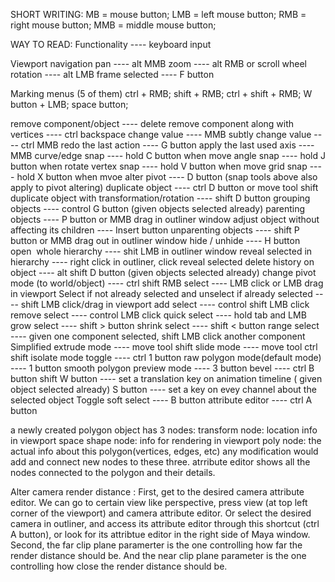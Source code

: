 SHORT WRITING:
MB = mouse button; 
LMB = left mouse button; 
RMB = right mouse button; 
MMB = middle mouse button;

WAY TO READ:
Functionality ---- keyboard input

Viewport navigation
pan ---- alt MMB
zoom ---- alt RMB or scroll wheel
rotation ---- alt LMB
frame selected ---- F button

Marking menus (5 of them)
ctrl + RMB; 
shift + RMB; 
ctrl + shift + RMB; 
W button + LMB;
space button;

remove component/object ---- delete
remove component along with vertices ---- ctrl backspace
change value ---- MMB
subtly change value ---- ctrl MMB
redo the last action ---- G button
apply the last used axis ---- MMB
curve/edge snap ---- hold C button when move
angle snap ---- hold J button when rotate
vertex snap ---- hold V button when move
grid snap ---- hold X button when mvoe
alter pivot ---- D button (snap tools above also apply to pivot altering)
duplicate object ---- ctrl D button or move tool shift
duplicate object with transformation/rotation ---- shift D button
grouping objects ---- control G button (given objects selected already)
parenting objects ---- P button or MMB drag in outliner window
adjust object without affecting its children ---- Insert button
unparenting objects ---- shift P button or MMB drag out in outliner window
hide / unhide ---- H button
open  whole hierarchy ---- shit LMB in outliner window
reveal selected in hierarchy ---- right click in outliner, click reveal selected
delete history on object ---- alt shift D button (given objects selected already)
change pivot mode (to world/object) ---- ctrl shift RMB
select ---- LMB click or LMB drag in viewport
Select if not already selected and unselect if already selected ---- shift LMB click/drag in viewport
add select ---- control shift LMB click
remove select ---- control LMB click
quick select ---- hold tab and LMB
grow select ---- shift > button
shrink select ---- shift < button
range select ---- given one component selected, shift LMB click another component
Simplified extrude mode ---- move tool shift
slide mode ---- move tool ctrl shift
isolate mode toggle ---- ctrl 1 button
raw polygon mode(default mode) ---- 1 button
smooth polygon preview mode ---- 3 button
bevel ---- ctrl B button
shift W button ---- set a translation key on animation timeline ( given object selected already)
S button ---- set a key on evey channel about the selected object
Toggle soft select ---- B button
attribute editor ---- ctrl A button


a newly created polygon object has 3 nodes:
transform node: location info in viewport space
shape node: info for rendering in viewport
poly node: the actual info about this polygon(vertices, edges, etc)
any modification would add and connect new nodes to these three.
atrribute editor shows all the nodes connected to the polygon and their details.


Alter camera render distance : 
First, get to the desired camera attribute editor. We can go to certain view like perspective, press view (at top left corner of the viewport) and camera attribute editor. Or select the desired camera in outliner, and access its attribute editor through this shortcut (ctrl A button), or look for its attribtue editor in the right side of Maya window.
Second, the far clip plane paramerter is the one controlling how far the render distance should be. And the near clip plane parameter is the one controlling how close the render distance should be.


